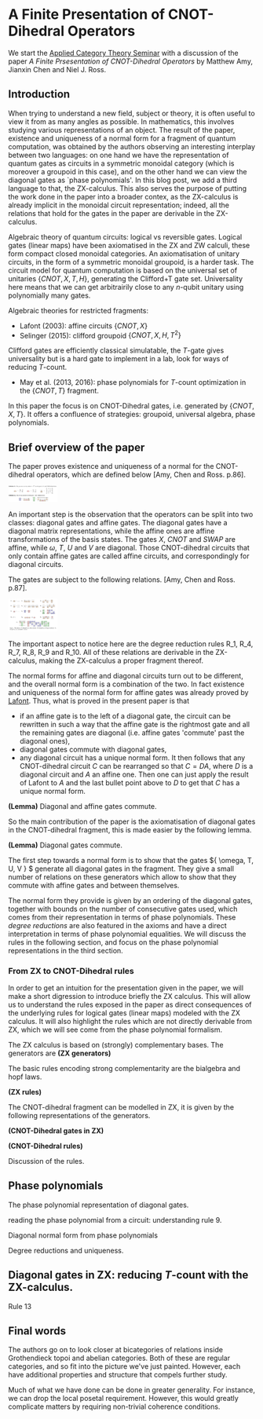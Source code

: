 # A Finite Presentation of CNOT-Dihedral Operators
<!-- ideas for the title: Normalising quantum circuits / Towards simplification of quantum circuits -->

We start the [Applied Category Theory Seminar](http://www.appliedcategorytheory.org/adjoint-school-act-2019/) with a discussion of the paper *A Finite Prsesentation of CNOT-Dihedral Operators* by Matthew Amy, Jianxin Chen and Niel J. Ross.

## Introduction

When trying to understand a new field, subject or theory, it is often useful to view it from as many angles as possible. In mathematics, this involves studying various representations of an object. The result of the paper, existence and uniqueness of a normal form for a fragment of quantum computation, was obtained by the authors observing an interesting interplay between two languages: on one hand we have the representation of quantum gates as circuits in a symmetric monoidal category (which is moreover a groupoid in this case), and on the other hand we can view the diagonal gates as `phase polynomials'. In this blog post, we add a third language to that, the ZX-calculus. This also serves the purpose of putting the work done in the paper into a broader contex, as the ZX-calculus is already implicit in the monoidal circuit representation; indeed, all the relations that hold for the gates in the paper are derivable in the ZX-calculus.

Algebraic theory of quantum circuits: logical vs reversible gates.
Logical gates (linear maps) have been axiomatised in the ZX and ZW calculi, these form compact closed monoidal categories.
An axiomatisation of unitary circuits, in the form of a symmetric monoidal groupoid, is a harder task. The circuit model for quantum computation is based on the universal set of unitaries $\{CNOT, X, T, H \}$, generating the Clifford+T gate set. Universality here means that we can get arbitrairily close to any $n$-qubit unitary using polynomially many gates.

Algebraic theories for restricted fragments:
* Lafont (2003): affine circuits $\{ CNOT, X \}$
* Selinger (2015): clifford groupoid $\{ CNOT, X, H, T^2 \}$

Clifford gates are efficiently classical simulatable, the $T$-gate gives universality but is a hard gate to implement in a lab, look for ways of reducing $T$-count.

* May et al. (2013, 2016): phase polynomials for $T$-count optimization in the $\{ CNOT, T\}$ fragment.

In this paper the focus is on CNOT-Dihedral gates, i.e. generated by $\{ CNOT, X, T \}$. It offers a confluence of strategies: groupoid, universal algebra, phase polynomials.

## Brief overview of the paper

The paper proves existence and uniqueness of a normal for the CNOT-dihedral operators, which are defined below [Amy, Chen and Ross. p.86].

<img width = "100" src = "https://raw.githubusercontent.com/leolobski/CNOT-dihedral/master/assets/CNOT-gates.png"
alt = ""/>

An important step is the observation that the operators can be split into two classes: diagonal gates and affine gates. The diagonal gates have a diagonal matrix representations, while the affine ones are affine transformations of the basis states. The gates $X$, $CNOT$ and $SWAP$ are affine, while $\omega$, $T$, $U$ and $V$ are diagonal. Those CNOT-dihedral circuits that only contain affine gates are called affine circuits, and correspondingly for diagonal circuits.

The gates are subject to the following relations. [Amy, Chen and Ross. p.87].

<img width = "100" src = "https://raw.githubusercontent.com/leolobski/CNOT-dihedral/master/assets/relations.png"
alt = ""/>

The important aspect to notice here are the degree reduction rules R_1, R_4, R_7, R_8, R_9 and R_10. All of these relations are derivable in the ZX-calculus, making the ZX-calculus a proper fragment thereof.

The normal forms for affine and diagonal circuits turn out to be different, and the overall normal form is a combination of the two. In fact existence and uniqueness of the normal form for affine gates was already proved by [Lafont](http://iml.univ-mrs.fr/~lafont/pub/circuits.pdf). Thus, what is proved in the present paper is that
* if an affine gate is to the left of a diagonal gate, the circuit can be rewritten in such a way that the affine gate is the rightmost gate and all the remaining gates are diagonal (i.e. affine gates 'commute' past the diagonal ones),
* diagonal gates commute with diagonal gates,
* any diagonal circuit has a unique normal form.
It then follows that any CNOT-dihedral circuit $C$ can be rearranged so that $C=DA$, where $D$ is a diagonal circuit and $A$ an affine one. Then one can just apply the result of Lafont to $A$ and the last bullet point above to $D$ to get that $C$ has a unique normal form.

**(Lemma)**
Diagonal and affine gates commute.

So the main contribution of the paper is the axiomatisation of diagonal gates in the CNOT-dihedral fragment, this is made easier by the following lemma.

**(Lemma)**
Diagonal gates commute.

The first step towards a normal form is to show that the gates $\{ \omega, T, U, V \} $ generate all diagonal gates in the fragment. They give a small number of relations on these generators which allow to show that they commute with affine gates and between themselves.

The normal form they provide is given by an ordering of the diagonal gates, together with bounds on the number of consecutive gates used, which comes from their representation in terms of phase polynomials. These *degree reductions* are also featured in the axioms and have a direct interpretation in terms of phase polynomial equalities. We will discuss the rules in the following section, and focus on the phase polynomial representations in the third section.


### From ZX to CNOT-Dihedral rules

In order to get an intuition for the presentation given in the paper, we will make a short digression to introduce briefly the ZX calculus. This will allow us to understand the rules exposed in the paper as direct consequences of the underlying rules for logical gates (linear maps) modeled with the ZX calculus. It will also highlight the rules which are not directly derivable from ZX, which we will see come from the phase polynomial formalism.

The ZX calculus is based on (strongly) complementary bases. The generators are
**(ZX generators)**

The basic rules encoding strong complementarity are the bialgebra and hopf laws.

**(ZX rules)**

The CNOT-dihedral fragment can be modelled in ZX, it is given by the following representations of the generators.

**(CNOT-Dihedral gates in ZX)**


**(CNOT-Dihedral rules)**

Discussion of the rules.


## Phase polynomials

The phase polynomial representation of diagonal gates.

reading the phase polynomial from a circuit: understanding rule 9.

Diagonal normal form from phase polynomials

Degree reductions and uniqueness.

## Diagonal gates in ZX: reducing $T$-count with the ZX-calculus.

Rule 13

## Final words

The authors go on to look closer at bicategories of relations inside Grothendieck topoi and abelian categories. Both of these are regular categories, and so fit into the picture we've just painted. However, each have additional properties and structure that compels further study.     

Much of what we have done can be done in greater generality.  For instance, we can drop the local posetal requirement. However, this would greatly complicate matters by requiring non-trivial coherence conditions.
